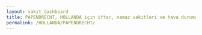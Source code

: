```yaml
---
layout: vakit_dashboard
title: PAPENDRECHT, HOLLANDA için iftar, namaz vakitleri ve hava durumu - ilçe/eyalet seç
permalink: /HOLLANDA/PAPENDRECHT/
---
```


<script type="text/javascript">
  var GLOBAL_COUNTRY = 'HOLLANDA';
  var GLOBAL_CITY = 'PAPENDRECHT';
  var GLOBAL_STATE = '';
  var lat = 72;
  var lon = 21;
</script>
